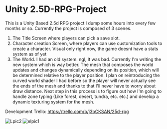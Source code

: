 # Unity 2.5D-RPG-Project
This is a Unity Based 2.5d RPG project I dump some hours into every few months or so. Currently the project is composed of 3 scenes.
1. The Title Screen where players can pick a save slot.
2. Character creation Screen, where players can use customization tools to create a character. Visual only right now, the game doesnt have a stats system as of yet
3. The World. I had an old system. ngl, It was bad. Currently I'm writing the new system which is way better. The mesh that composes the world updates and changes dynamically depending on its position, which will be determined relative to the player position. I plan on reintroducing the curved world shader I had before so the player will never actually see the ends of the mesh and thanks to that I'll never have to worry about draw distance. Next step in this process is to figure out how I'm going to handle zone typing (Like forest, desert, tundra, etc. etc.) and develop a dynamic texturing system for the mesh.


Development Trello: https://trello.com/b/j3bCKSAN/25d-rpg



![Lpic2](https://user-images.githubusercontent.com/80863542/125507269-a8fcc5b9-0d6a-4586-82f3-25003c6b13a4.png)
![elpic1](https://user-images.githubusercontent.com/80863542/125507274-fe3ba72f-9962-46e9-bb2d-761d9a67f3f0.png)

